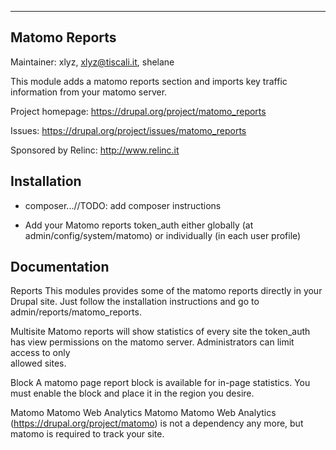 
--------------------------------------------------------------------------------
Matomo Reports
--------------------------------------------------------------------------------

Maintainer:  xlyz, xlyz@tiscali.it, shelane

This module adds a matomo reports section and imports key traffic information 
from your matomo server.

Project homepage: https://drupal.org/project/matomo_reports

Issues: https://drupal.org/project/issues/matomo_reports

Sponsored by Relinc: http://www.relinc.it


Installation
------------

 * composer...//TODO: add composer instructions

 * Add your Matomo reports token_auth either globally (at 
   admin/config/system/matomo) or individually (in each user profile)
 

Documentation
-------------

Reports
This modules provides some of the matomo reports directly in your Drupal
site. Just follow the installation instructions and go to 
admin/reports/matomo_reports.

Multisite
Matomo reports will show statistics of every site the token_auth has view
permissions on the matomo server. Administrators can limit access to only  
allowed sites.

Block
A matomo page report block is available for in-page statistics. You must 
enable the block and place it in the region you desire.

Matomo Matomo Web Analytics
Matomo Matomo Web Analytics (https://drupal.org/project/matomo) is not a dependency
any more, but matomo is required to track your site.

